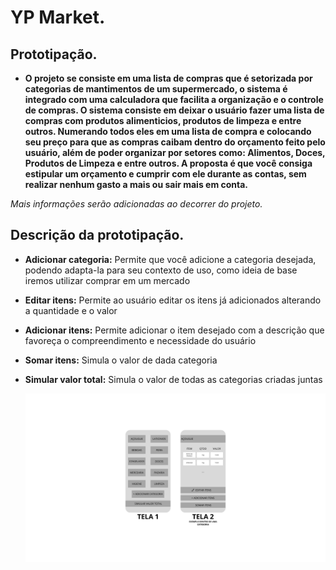 # YP Market.
## Prototipação.

- **O projeto se consiste em uma lista de compras que é setorizada por categorias de mantimentos de um supermercado, o sistema é integrado com uma calculadora que facilita a organização e o controle de compras. O sistema consiste em deixar o usuário fazer uma lista de compras com produtos alimenticios, produtos de limpeza e entre outros. Numerando todos eles em uma lista de compra e colocando seu preço para que as compras caibam dentro do orçamento feito pelo usuário, além de poder organizar por setores como: Alimentos, Doces, Produtos de Limpeza e entre outros. A proposta é que você consiga estipular um orçamento e cumprir com ele durante as contas, sem realizar nenhum gasto a mais ou sair mais em conta.**

*Mais informações serão adicionadas ao decorrer do projeto.*

## Descrição da prototipação.

* **Adicionar categoria:** Permite que você adicione a categoria desejada, podendo adapta-la para seu contexto de uso, como ideia de base iremos utilizar comprar em um mercado
   
* **Editar itens:** Permite ao usuário editar os itens já adicionados alterando a quantidade e o valor
   
* **Adicionar itens:** Permite adicionar o item desejado com a descrição que favoreça o compreendimento e necessidade do usuário
   
* **Somar itens:** Simula o valor de dada categoria
   
* **Simular valor total:** Simula o valor de todas as categorias criadas juntas

   <img src="/TELA 1.png">
